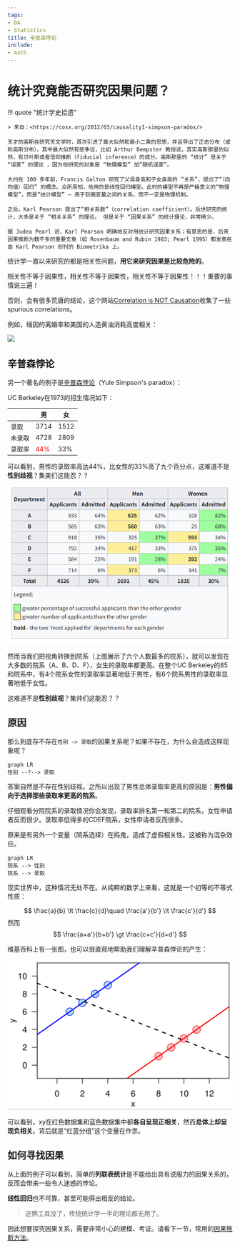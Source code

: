 ```yaml
---
tags:
- DA
- Statistics
title: 辛普森悖论
include: 
- math
---
```


# 统计究竟能否研究因果问题？

!!! quote "统计学史拾遗"

    > 来自：<https://cosx.org/2012/03/causality1-simpson-paradox/>

    天才的高斯在研究天文学时，首次引进了最大似然和最小二乘的思想，并且导出了正态分布（或称高斯分布）。其中最大似然有些争议，比如 Arthur Dempster 教授说，其实高斯那里的似然，有贝叶斯或者信仰推断（fiducial inference）的成分。高斯那里的 “统计” 是关于 “误差” 的理论 ，因为他研究的对象是 “物理模型” 加“随机误差”。

    大约在 100 多年前，Francis Galton 研究了父母身高和子女身高的 “关系”，提出了“（向均值）回归” 的概念。众所周知，他用的是线性回归模型。此时的模型不再是严格意义的“物理模型”，而是“统计模型” — 用于刻画变量之间的关系，而不一定是物理机制。
    
    之后，Karl Pearson 提出了“相关系数”（correlation coefficient）。后世研究的统计，大多是关于 “相关关系” 的理论。 但是关于 “因果关系” 的统计理论，非常稀少。
    
    据 Judea Pearl 说，Karl Pearson 明确地反对用统计研究因果关系；有意思的是，后来因果推断为数不多的重要文章（如 Rosenbaum and Rubin 1983; Pearl 1995）都发表在由 Karl Pearson 创刊的 Biometrika 上。

统计学一直以来研究的都是相关性问题，**用它来研究因果是比较危险的**。

相关性不等于因果性，相关性不等于因果性，相关性不等于因果性！！！重要的事情说三遍！

否则，会有很多荒唐的结论，这个网站[Correlation is NOT Causation](https://www.tylervigen.com/spurious-correlations)收集了一些spurious correlations。

例如，缅因的离婚率和美国的人造黄油消耗高度相关：

![](https://www.tylervigen.com/spurious/correlation/image/5920_per-capita-consumption-of-margarine_correlates-with_the-divorce-rate-in-maine.svg)

## 辛普森悖论

另一个著名的例子是[辛普森悖论](https://zh.wikipedia.org/wiki/%E8%BE%9B%E6%99%AE%E6%A3%AE%E6%82%96%E8%AE%BA)（Yule Simpson's paradox）：

UC Berkeley在1973的招生情况如下：

||男|女|
|--|--|--|
|录取|3714|1512|
|未录取|4728|2809|
|录取率|<font color="red">44%</font>|33%|

可以看到，男性的录取率高达44%，比女性的33%高了九个百分点，这难道不是**性别歧视**？集美们这能忍？？

![](assets/2025-07-31-19-18-09.png)

然而当我们把视角转换到院系（上图展示了六个人数最多的院系），就可以发现在大多数的院系（A、B、D、F），女生的录取率都更高。在整个UC Berkeley的85和院系中，有4个院系女性的录取率显著地低于男性，有6个院系男性的录取率显著地低于女性。

这难道不是**性别歧视**？集帅们这能忍？？

## 原因

那么到底存不存在`性别 -> 录取`的因果关系呢？如果不存在，为什么会造成这样现象呢？

```mermaid
graph LR
性别 --?--> 录取
```

答案自然是不存在性别歧视。之所以出现了男性总体录取率更高的原因是：**男性偏向于选择那些录取率更高的院系**。

仔细观看分院院系的录取情况你会发现，录取率排名第一和第二的院系，女性申请者反而很少。录取率低得多的CDEF院系，女性申请者反而很多。

原来是有另外一个变量（院系选择）在捣鬼，造成了虚假相关性。这被称为混杂效应。

```mermaid
graph LR
院系 --> 性别
院系 --> 录取
```

现实世界中，这种情况无处不在。从纯粹的数学上来看，这就是一个初等的不等式性质：

$$
\frac{a}{b} \lt \frac{c}{d}\quad \frac{a'}{b'} \lt \frac{c'}{d'}
$$
然而
$$
\frac{a+a'}{b+b'} \gt \frac{c+c'}{d+d'}
$$

维基百科上有一张图，也可以很直观地帮助我们理解辛普森悖论的产生：

![](assets/2025-07-31-20-15-31.png)

可以看到，xy在红色数据集和蓝色数据集中都**各自呈现正相关**，然而**总体上却呈现负相关**。背后就是“红蓝分组”这个变量在作祟。

## 如何寻找因果

从上面的例子可以看到，简单的**列联表统计**是不能给出具有说服力的因果关系的，反而会带来一些令人迷惑的悖论。

**线性回归**也不可靠，甚至可能得出相反的结论。

> 这俩工具没了，传统统计学一半的理论都无用了。

因此想要探究因果关系，需要非常小心的建模、考证。请看下一节，常用的[因果推断方法](./causal_models.md)。
